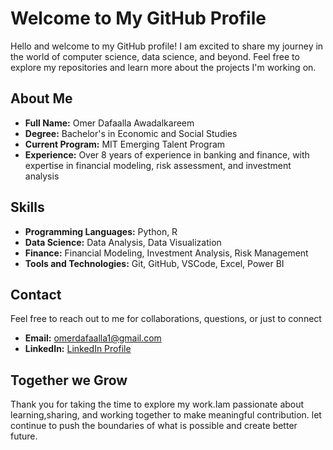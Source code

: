 # Welcome to My GitHub Profile

Hello and welcome to my GitHub profile! I am excited to share my journey
 in the world of computer science, data science, and beyond.
Feel free to explore my repositories
 and learn more about the projects I'm working on.

## About Me

- **Full Name:** Omer Dafaalla Awadalkareem
- **Degree:** Bachelor's in Economic and Social Studies
- **Current Program:** MIT Emerging Talent Program
- **Experience:** Over 8 years of experience in banking and finance,
 with expertise in financial modeling, risk assessment, and investment analysis

## Skills

- **Programming Languages:** Python, R
- **Data Science:** Data Analysis, Data Visualization
- **Finance:** Financial Modeling, Investment Analysis, Risk Management
- **Tools and Technologies:** Git, GitHub, VSCode, Excel, Power BI

## Contact

Feel free to reach out to me for collaborations, questions, or just to connect

- **Email:** [omerdafaalla1@gmail.com][def]
- **LinkedIn:** [LinkedIn Profile][def2]

[def]: mailto:omerdafaalla1@gmail.com
[def2]: https://www.linkedin.com/in/omer-dafaalla-fmva-cbca

## Together we Grow

Thank you for taking the time to explore my work.Iam passionate
 about learning,sharing,
 and working together to make meaningful contribution.
 let continue to push the boundaries
 of what is possible and create better future.
